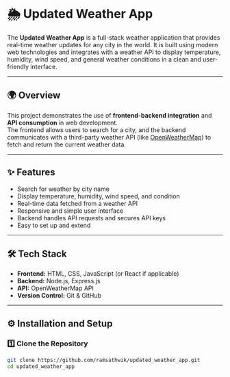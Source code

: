 # 🌦️ Updated Weather App

The **Updated Weather App** is a full-stack weather application that provides real-time weather updates for any city in the world. It is built using modern web technologies and integrates with a weather API to display temperature, humidity, wind speed, and general weather conditions in a clean and user-friendly interface.

---

## 🌍 Overview

This project demonstrates the use of **frontend-backend integration** and **API consumption** in web development.  
The frontend allows users to search for a city, and the backend communicates with a third-party weather API (like [OpenWeatherMap](https://openweathermap.org/)) to fetch and return the current weather data.

---

## ✨ Features

- Search for weather by city name  
- Display temperature, humidity, wind speed, and condition  
- Real-time data fetched from a weather API  
- Responsive and simple user interface  
- Backend handles API requests and secures API keys  
- Easy to set up and extend  

---

## 🛠️ Tech Stack

- **Frontend:** HTML, CSS, JavaScript (or React if applicable)  
- **Backend:** Node.js, Express.js  
- **API:** OpenWeatherMap API  
- **Version Control:** Git & GitHub  

---

## ⚙️ Installation and Setup

### 1️⃣ Clone the Repository
```bash
git clone https://github.com/ramsathwik/updated_weather_app.git
cd updated_weather_app
